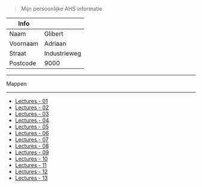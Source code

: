 
>Mijn persoonlijke AHS informatie

| Info               |                        |
| ----------------   | ---------------------  |
| Naam               | Glibert                |
| Voornaam           | Adriaan                |
| Straat             | Industrieweg           |
| Postcode           | 9000                   |

------

Mappen

------

- [Lectures - 01](/Lectures/01/)
- [Lectures - 02](/Lectures/02/)
- [Lectures - 03](/Lectures/03/)
- [Lectures - 04](/Lectures/04/)
- [Lectures - 05](/Lectures/05/)
- [Lectures - 06](/Lectures/06/)
- [Lectures - 07](/Lectures/07/)
- [Lectures - 08](/Lectures/08/)
- [Lectures - 09](/Lectures/09/)
- [Lectures - 10](/Lectures/10/)
- [Lectures - 11](/Lectures/11/)
- [Lectures - 12](/Lectures/12/)
- [Lectures - 13](/Lectures/13/)
